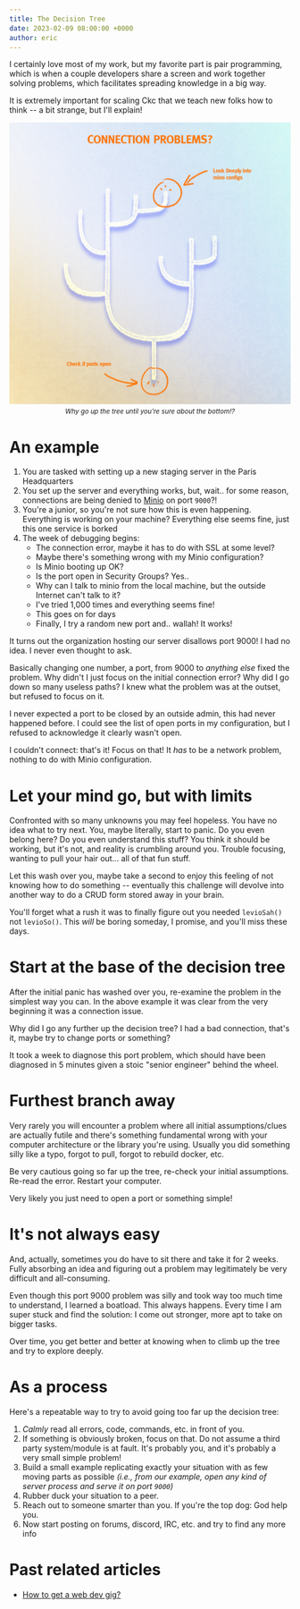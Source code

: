 ```yaml
---
title: The Decision Tree
date: 2023-02-09 08:00:00 +0000
author: eric
---
```


I certainly love most of my work, but my favorite part is pair programming, 
which is when a couple developers share a screen and work together solving 
problems, which facilitates spreading knowledge in a big way. 

It is extremely important for scaling Ckc that we teach new folks how to 
think -- a bit strange, but I'll explain!


<!--more-->

<div style="text-align: center;">
     <img src="/assets/images/articles/decision-tree.png" class="img-bordered">
     <small><i>Why go up the tree until you're sure about the bottom!?</i></small>
</div>


# An example

1. You are tasked with setting up a new staging server in the Paris Headquarters
1. You set up the server and everything works, but, wait.. for some reason, connections are being denied to [Minio](https://min.io/) on port `9000`?!
1. You're a junior, so you're not sure how this is even happening. Everything
    is working on your machine? Everything else seems fine, just this one service is borked
1. The week of debugging begins:
   * The connection error, maybe it has to do with SSL at some level?
   * Maybe there's something wrong with my Minio configuration?
   * Is Minio booting up OK?
   * Is the port open in Security Groups? Yes..
   * Why can I talk to minio from the local machine, but the outside Internet can't talk to it?
   * I've tried 1,000 times and everything seems fine!
   * This goes on for days
   * Finally, I try a random new port and.. wallah! It works!


It turns out the organization hosting our server disallows port 9000! I had no
idea. I never even thought to ask.

Basically changing one number, a port, from 9000 to _anything else_ fixed the problem. Why
didn't I just focus on the initial connection error? Why did I go down so many useless
paths? I knew what the problem was at the outset, but refused to focus on it. 

I never expected a port to be closed by an outside admin, this had never happened 
before. I could see the list of open ports in my configuration, but I refused to acknowledge it clearly
wasn't open.

I couldn't connect: that's it! Focus on that! It _has_ to be a network problem, nothing
to do with Minio configuration.


# Let your mind go, but with limits

Confronted with so many unknowns you may feel hopeless. You have no idea what 
to try next. You, maybe literally, start to panic. Do you even belong here? Do you
even understand this stuff? You think it should be working, but it's not, and 
reality is crumbling around you. Trouble focusing, wanting to pull your hair 
out... all of that fun stuff.

Let this wash over you, maybe take a second to enjoy this feeling of not knowing
how to do something -- eventually this challenge will devolve into another way to
do a CRUD form stored away in your brain.

You'll forget what a rush it was to finally figure out you needed `levioSah()` not
`levioSo()`. This _will_ be boring someday, I promise, and you'll miss these days.


# Start at the base of the decision tree

After the initial panic has washed over you, re-examine the problem in the simplest
way you can. In the above example it was clear from the very beginning it was a 
connection issue.

Why did I go any further up the decision tree? I had a bad connection, that's it, 
maybe try to change ports or something?

It took a week to diagnose this port problem, which should have been diagnosed
in 5 minutes given a stoic "senior engineer" behind the wheel.


# Furthest branch away

Very rarely you will encounter a problem where all initial assumptions/clues are actually
futile and there's something fundamental wrong with your computer architecture
or the library you're using. Usually you did something silly like a typo, forgot to
pull, forgot to rebuild docker, etc.

Be very cautious going so far up the tree, re-check your initial assumptions. Re-read the 
error. Restart your computer.

Very likely you just need to open a port or something simple!


# It's not always easy

And, actually, sometimes you do have to sit there and take it for 2 weeks. Fully
absorbing an idea and figuring out a problem may legitimately be very difficult
and all-consuming.

Even though this port 9000 problem was silly and took way too much time to understand,
I learned a boatload. This always happens. Every time I am super stuck and find
the solution: I come out stronger, more apt to take on bigger tasks.

Over time, you get better and better at knowing when to climb up the tree and try 
to explore deeply.


# As a process

Here's a repeatable way to try to avoid going too far up the decision tree:

1. _Calmly_ read all errors, code, commands, etc. in front of you.
1. If something is obviously broken, focus on that. Do not assume a third party
system/module is at fault. It's probably you, and it's probably a very small simple problem!
1. Build a small example replicating exactly your situation with as few moving parts as possible _(i.e., from our example, open any kind of server process and serve it on port `9000`)_
1. Rubber duck your situation to a peer.
1. Reach out to someone smarter than you. If you're the top dog: God help you.
1. Now start posting on forums, discord, IRC, etc. and try to find any more info




# Past related articles
   - [How to get a web dev gig?](https://ckcollab.com/2019/03/30/how-do-i-get-a-web-dev-gig.html)
